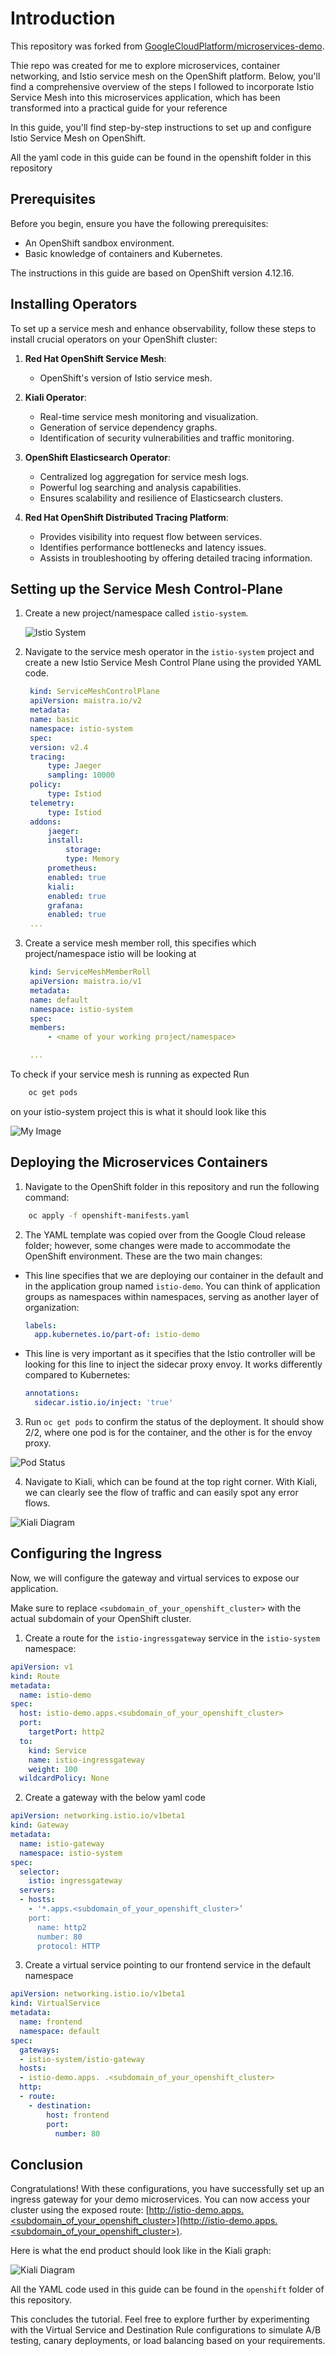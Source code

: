 # Introduction
This repository was forked from [GoogleCloudPlatform/microservices-demo](https://github.com/GoogleCloudPlatform/microservices-demo). 

Thie repo was created for me to explore microservices, container networking, and Istio service mesh on the OpenShift platform.
Below, you'll find a comprehensive overview of the steps I followed to incorporate Istio Service Mesh into this microservices application, which has been transformed into a practical guide for your reference 

In this guide, you'll find step-by-step instructions to set up and configure Istio Service Mesh on OpenShift.

All the yaml code in this guide can be found in the openshift folder in this repository
## Prerequisites

Before you begin, ensure you have the following prerequisites:

- An OpenShift sandbox environment.
- Basic knowledge of containers and Kubernetes.

The instructions in this guide are based on OpenShift version 4.12.16.

## Installing Operators

To set up a service mesh and enhance observability, follow these steps to install crucial operators on your OpenShift cluster:

1. **Red Hat OpenShift Service Mesh**:
   - OpenShift's version of Istio service mesh.

2. **Kiali Operator**:
   - Real-time service mesh monitoring and visualization.
   - Generation of service dependency graphs.
   - Identification of security vulnerabilities and traffic monitoring.

3. **OpenShift Elasticsearch Operator**:
   - Centralized log aggregation for service mesh logs.
   - Powerful log searching and analysis capabilities.
   - Ensures scalability and resilience of Elasticsearch clusters.

4. **Red Hat OpenShift Distributed Tracing Platform**:
   - Provides visibility into request flow between services.
   - Identifies performance bottlenecks and latency issues.
   - Assists in troubleshooting by offering detailed tracing information.

## Setting up the Service Mesh Control-Plane

1. Create a new project/namespace called `istio-system`.

   ![Istio System](images/istio_mesh.png)

2. Navigate to the service mesh operator in the `istio-system` project and create a new Istio Service Mesh Control Plane using the provided YAML code.

   ```yaml
    kind: ServiceMeshControlPlane
    apiVersion: maistra.io/v2
    metadata:
    name: basic
    namespace: istio-system
    spec:
    version: v2.4
    tracing:
        type: Jaeger
        sampling: 10000
    policy:
        type: Istiod
    telemetry:
        type: Istiod
    addons:
        jaeger:
        install:
            storage:
            type: Memory
        prometheus:
        enabled: true
        kiali:
        enabled: true
        grafana:
        enabled: true
    ...
3. Create a service mesh member roll, this specifies which project/namespace istio will be looking at
   ```yaml
    kind: ServiceMeshMemberRoll
    apiVersion: maistra.io/v1
    metadata:
    name: default
    namespace: istio-system
    spec:
    members:
        - <name of your working project/namespace>

    ...

To check if your service mesh is running as expected 
Run 
```bash
    oc get pods  
```
on your istio-system project this is what it should look like this

![My Image](images/pods.png)

## Deploying the Microservices Containers

1. Navigate to the OpenShift folder in this repository and run the following command:

```bash
    oc apply -f openshift-manifests.yaml
```

2. The YAML template was copied over from the Google Cloud release folder; however, some changes were made to accommodate the OpenShift environment. These are the two main changes:

- This line specifies that we are deploying our container in the default and in the application group named `istio-demo`. You can think of application groups as namespaces within namespaces, serving as another layer of organization:

  ```yaml
  labels:
    app.kubernetes.io/part-of: istio-demo
  ```

- This line is very important as it specifies that the Istio controller will be looking for this line to inject the sidecar proxy envoy. It works differently compared to Kubernetes:

  ```yaml
  annotations:
    sidecar.istio.io/inject: 'true'
  ```

3. Run `oc get pods` to confirm the status of the deployment. It should show 2/2, where one pod is for the container, and the other is for the envoy proxy.

![Pod Status](images/pod_status.png)

4. Navigate to Kiali, which can be found at the top right corner. With Kiali, we can clearly see the flow of traffic and can easily spot any error flows.

![Kiali Diagram](images/kiali_diagram.png)

## Configuring the Ingress

Now, we will configure the gateway and virtual services to expose our application.

Make sure to replace `<subdomain_of_your_openshift_cluster>` with the actual subdomain of your OpenShift cluster.

1. Create a route for the `istio-ingressgateway` service in the `istio-system` namespace:

```yaml
apiVersion: v1
kind: Route
metadata:
  name: istio-demo
spec:
  host: istio-demo.apps.<subdomain_of_your_openshift_cluster>
  port:
    targetPort: http2
  to:
    kind: Service
    name: istio-ingressgateway
    weight: 100
  wildcardPolicy: None
```
2.	Create a gateway with the below yaml code
```yaml
apiVersion: networking.istio.io/v1beta1
kind: Gateway
metadata:
  name: istio-gateway
  namespace: istio-system
spec:
  selector:
    istio: ingressgateway
  servers:
  - hosts:
    - '*.apps.<subdomain_of_your_openshift_cluster>’
    port:
      name: http2
      number: 80
      protocol: HTTP
```
3.	Create a virtual service pointing to our frontend service in the default namespace
```yaml
apiVersion: networking.istio.io/v1beta1
kind: VirtualService
metadata:
  name: frontend
  namespace: default
spec:
  gateways:
  - istio-system/istio-gateway
  hosts:
  - istio-demo.apps. .<subdomain_of_your_openshift_cluster>
  http:
  - route:
    - destination:
        host: frontend
        port:
          number: 80
```
## Conclusion

Congratulations! With these configurations, you have successfully set up an ingress gateway for your demo microservices. You can now access your cluster using the exposed route: [http://istio-demo.apps.<subdomain_of_your_openshift_cluster>](http://istio-demo.apps.<subdomain_of_your_openshift_cluster>).

Here is what the end product should look like in the Kiali graph:

![Kiali Diagram](images/kiali_diagram2.png)

All the YAML code used in this guide can be found in the `openshift` folder of this repository.

This concludes the tutorial. Feel free to explore further by experimenting with the Virtual Service and Destination Rule configurations to simulate A/B testing, canary deployments, or load balancing based on your requirements.
